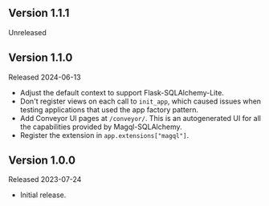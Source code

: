 ## Version 1.1.1

Unreleased


## Version 1.1.0

Released 2024-06-13

-   Adjust the default context to support Flask-SQLAlchemy-Lite.
-   Don't register views on each call to `init_app`, which caused issues when
    testing applications that used the app factory pattern.
-   Add Conveyor UI pages at `/conveyor/`. This is an autogenerated UI for all
    the capabilities provided by Magql-SQLAlchemy.
-   Register the extension in `app.extensions["magql"]`.


## Version 1.0.0

Released 2023-07-24

-   Initial release.
